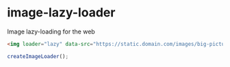 # image-lazy-loader
Image lazy-loading for the web

``` html
<img loader="lazy" data-src="https://static.domain.com/images/big-picture.jpg?">
```

``` javascript
createImageLoader();
```
